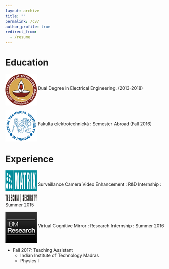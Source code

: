 ```yaml
---
layout: archive
title: ""
permalink: /cv/
author_profile: true
redirect_from:
  - /resume
---
```

Education
======
<p> <img src="/images/logo.png" alt="Smiley face" align="middle" style="width:100px;height:100px;">    Dual Degree in Electrical Engineering. (2013-2018)</p> 

<p> <img src="/images/ctu.jpg" alt="Smiley face" align="middle" style="width:100px;height:100px;">    Fakulta elektrotechnická : Semester Abroad (Fall 2016)</p> 


Experience
======
<p> <img src="/images/matrix.jpg" alt="Smiley face" align="middle" style="width:100px;height:100px;">    Surveillance Camera Video Enhancement : R&D Internship : Summer 2015</p> 

<p> <img src="/images/ibm.jpg" alt="Smiley face" align="middle" style="width:100px;height:100px;">    Virtual Cognitive Mirror : Research Internship : Summer 2016</p> 

* Fall 2017: Teaching Assistant
  * Indian Institute of Technology Madras
  * Physics I
  
